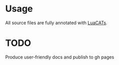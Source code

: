 # Usage
All source files are fully annotated with [LuaCATs](https://luals.github.io/wiki/annotations/).

# TODO
Produce user-friendly docs and publish to gh pages